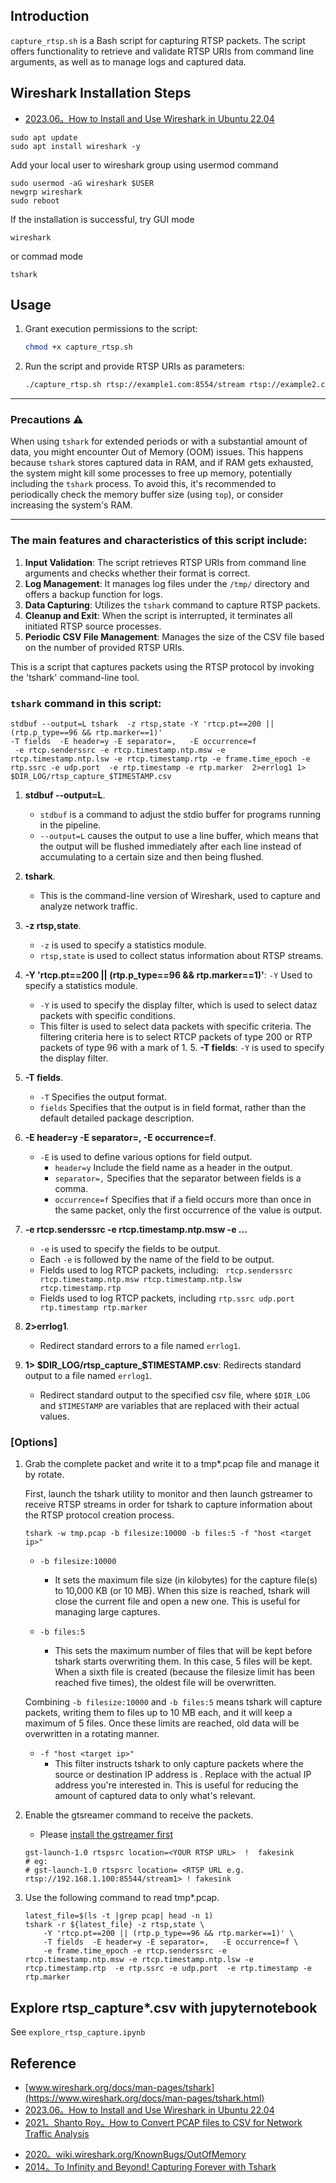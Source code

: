  

## Introduction

`capture_rtsp.sh` is a Bash script for capturing RTSP packets. The script offers functionality to retrieve and validate RTSP URIs from command line arguments, as well as to manage logs and captured data.

## Wireshark Installation Steps
- [2023.06。How to Install and Use Wireshark in Ubuntu 22.04](https://www.linuxtechi.com/install-use-wireshark-ubuntu/)

```
sudo apt update
sudo apt install wireshark -y
```

Add your local user to wireshark group using usermod command

```
sudo usermod -aG wireshark $USER
newgrp wireshark
sudo reboot
```

If the installation is successful, try GUI mode
```
wireshark
```
or commad mode
```
tshark
```

## Usage

1. Grant execution permissions to the script:
   ```bash
   chmod +x capture_rtsp.sh
   ```
2. Run the script and provide RTSP URIs as parameters:
   ```bash
   ./capture_rtsp.sh rtsp://example1.com:8554/stream rtsp://example2.com:8554/stream
   ```

---

### Precautions :warning:

When using `tshark` for extended periods or with a substantial amount of data, you might encounter Out of Memory (OOM) issues. This happens because `tshark` stores captured data in RAM, and if RAM gets exhausted, the system might kill some processes to free up memory, potentially including the `tshark` process. To avoid this, it's recommended to periodically check the memory buffer size (using `top`), or consider increasing the system's RAM.

---

### The main features and characteristics of this script include:

1. **Input Validation**: The script retrieves RTSP URIs from command line arguments and checks whether their format is correct.
2. **Log Management**: It manages log files under the `/tmp/` directory and offers a backup function for logs.
3. **Data Capturing**: Utilizes the `tshark` command to capture RTSP packets.
4. **Cleanup and Exit**: When the script is interrupted, it terminates all initiated RTSP source processes.
5. **Periodic CSV File Management**: Manages the size of the CSV file based on the number of provided RTSP URIs.

This is a script that captures packets using the RTSP protocol by invoking the 'tshark' command-line tool.

### `tshark` command  in this script:

```
stdbuf --output=L tshark  -z rtsp,state -Y 'rtcp.pt==200 || (rtp.p_type==96 && rtp.marker==1)'  
-T fields  -E header=y -E separator=,   -E occurrence=f 
 -e rtcp.senderssrc -e rtcp.timestamp.ntp.msw -e rtcp.timestamp.ntp.lsw -e rtcp.timestamp.rtp -e frame.time_epoch -e rtp.ssrc -e udp.port  -e rtp.timestamp -e rtp.marker  2>errlog1 1> $DIR_LOG/rtsp_capture_$TIMESTAMP.csv
```

1. **stdbuf --output=L**. 
    - `stdbuf` is a command to adjust the stdio buffer for programs running in the pipeline.
    - `--output=L` causes the output to use a line buffer, which means that the output will be flushed immediately after each line instead of accumulating to a certain size and then being flushed.

2. **tshark**. 
    - This is the command-line version of Wireshark, used to capture and analyze network traffic.

3. **-z rtsp,state**.
    - `-z` is used to specify a statistics module.
    - `rtsp,state` is used to collect status information about RTSP streams.

4. **-Y 'rtcp.pt==200 || (rtp.p_type==96 && rtp.marker==1)'**: `-Y` Used to specify a statistics module.
    - `-Y` is used to specify the display filter, which is used to select dataz packets with specific conditions.
    - This filter is used to select data packets with specific criteria. The filtering criteria here is to select RTCP packets of type 200 or RTP packets of type 96 with a mark of 1. 5. **-T fields**: `-Y` is used to specify the display filter.

5. **-T fields**.
    - `-T` Specifies the output format.
    - `fields` Specifies that the output is in field format, rather than the default detailed package description.

6. **-E header=y -E separator=, -E occurrence=f**.
    - `-E` is used to define various options for field output.
        - `header=y` Include the field name as a header in the output.
        - `separator=,` Specifies that the separator between fields is a comma.
        - `occurrence=f` Specifies that if a field occurs more than once in the same packet, only the first occurrence of the value is output.

7. **-e rtcp.senderssrc -e rtcp.timestamp.ntp.msw -e ...**
    - `-e` is used to specify the fields to be output.
    - Each `-e` is followed by the name of the field to be output.
    - Fields used to log RTCP packets, including: ` rtcp.senderssrc rtcp.timestamp.ntp.msw rtcp.timestamp.ntp.lsw rtcp.timestamp.rtp`
    - Fields used to log RTCP packets, including `rtp.ssrc udp.port rtp.timestamp rtp.marker`

8. **2>errlog1**.
    - Redirect standard errors to a file named `errlog1`.

9. **1> $DIR_LOG/rtsp_capture_$TIMESTAMP.csv**: Redirects standard output to a file named `errlog1`.
    - Redirect standard output to the specified csv file, where `$DIR_LOG` and `$TIMESTAMP` are variables that are replaced with their actual values.
 

### [Options] 

1. Grab the complete packet and write it to a tmp*.pcap file and manage it by rotate.

    First, launch the tshark utility to monitor and then launch gstreamer to receive RTSP streams in order for tshark to capture information about the RTSP protocol creation process.

    ```
    tshark -w tmp.pcap -b filesize:10000 -b files:5 -f "host <target ip>"
    ```

    - `-b filesize:10000` 
        - It sets the maximum file size (in kilobytes) for the capture file(s) to 10,000 KB (or 10 MB). When this size is reached, tshark will close the current file and open a new one. This is useful for managing large captures.


    - `-b files:5`
        - This sets the maximum number of files that will be kept before tshark starts overwriting them. In this case, 5 files will be kept. When a sixth file is created (because the filesize limit has been reached five times), the oldest file will be overwritten.

    Combining `-b filesize:10000` and `-b files:5` means tshark will capture packets, writing them to files up to 10 MB each, and it will keep a maximum of 5 files. Once these limits are reached, old data will be overwritten in a rotating manner.

    - `-f "host <target ip>"`
        - This filter instructs tshark to only capture packets where the source or destination IP address is <target ip>. Replace <target ip> with the actual IP address you're interested in. This is useful for reducing the amount of captured data to only what's relevant.

2. Enable the gtsreamer command to receive the packets.
    - Please [install the gstreamer first](https://gstreamer.freedesktop.org/documentation/installing/on-linux.html?gi-language=c)
    
    ```
    gst-launch-1.0 rtspsrc location=<YOUR RTSP URL>  !  fakesink
    # eg:
    # gst-launch-1.0 rtspsrc location= <RTSP URL e.g. rtsp://192.168.1.100:85544/stream1> ! fakesink

    ```

3. Use the following command to read tmp*.pcap.
    ```
    latest_file=$(ls -t |grep pcap| head -n 1) 
    tshark -r ${latest_file} -z rtsp,state \
        -Y 'rtcp.pt==200 || (rtp.p_type==96 && rtp.marker==1)' \
        -T fields  -E header=y -E separator=,   -E occurrence=f \
        -e frame.time_epoch -e rtcp.senderssrc -e rtcp.timestamp.ntp.msw -e rtcp.timestamp.ntp.lsw -e rtcp.timestamp.rtp  -e rtp.ssrc -e udp.port  -e rtp.timestamp -e rtp.marker
    ```

## Explore rtsp_capture*.csv with jupyternotebook
See `explore_rtsp_capture.ipynb`


## Reference
- [www.wireshark.org/docs/man-pages/tshark](https://www.wireshark.org/docs/man-pages/tshark.html)
- [2023.06。How to Install and Use Wireshark in Ubuntu 22.04](https://www.linuxtechi.com/install-use-wireshark-ubuntu/)
- [2021。Shanto Roy。How to Convert PCAP files to CSV for Network Traffic Analysis](https://shantoroy.com/networking/convert-pcap-to-csv-using-tshark/)
* [2020。wiki.wireshark.org/KnownBugs/OutOfMemory](https://wiki.wireshark.org/KnownBugs/OutOfMemory)
* [2014。To Infinity and Beyond! Capturing Forever with Tshark](https://blog.wireshark.org/2014/07/to-infinity-and-beyond-capturing-forever-with-tshark/)
